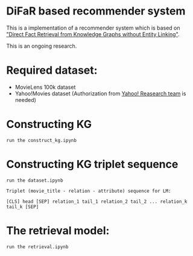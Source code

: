 # DiFaR based recommender system
This is a implementation of a recommender system which is based on ["Direct Fact Retrieval from Knowledge Graphs without Entity Linking"](https://arxiv.org/pdf/2305.12416.pdf).  

This is an ongoing research.  

# Required dataset:
- MovieLens 100k dataset
- Yahoo!Movies dataset (Authorization from [Yahoo! Reasearch team](https://webscope.sandbox.yahoo.com/catalog.php?datatype=r) is needed)

# Constructing KG
```
run the construct_kg.ipynb
```

# Constructing KG triplet sequence
```
run the dataset.ipynb
```  
```Triplet (movie_title - relation - attribute) sequence for LM:```  
```
[CLS] head [SEP] relation_1 tail_1 relation_2 tail_2 ... relation_k tail_k [SEP]
```

# The retrieval model:
```
run the retrieval.ipynb
```  